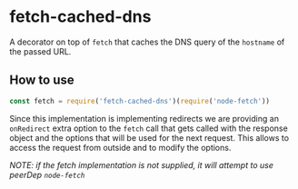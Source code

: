 # fetch-cached-dns

A decorator on top of `fetch` that caches the DNS query of the `hostname` of the passed URL.

## How to use

```js
const fetch = require('fetch-cached-dns')(require('node-fetch'))
```

Since this implementation is implementing redirects we are providing an `onRedirect` extra 
option to the `fetch` call that gets called with the response object and the options that
will be used for the next request. This allows to access the request from outside and to
modify the options.

*NOTE: if the fetch implementation is not supplied, it will attempt to use peerDep `node-fetch`*
